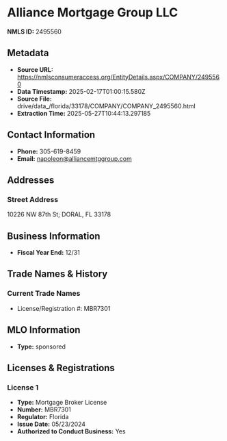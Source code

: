 # Alliance Mortgage Group LLC

**NMLS ID:** 2495560

## Metadata
- **Source URL:** https://nmlsconsumeraccess.org/EntityDetails.aspx/COMPANY/2495560
- **Data Timestamp:** 2025-02-17T01:00:15.580Z
- **Source File:** drive/data_/florida/33178/COMPANY/COMPANY_2495560.html
- **Extraction Time:** 2025-05-27T10:44:13.297185

## Contact Information
- **Phone:** 305-619-8459
- **Email:** napoleon@alliancemtggroup.com

## Addresses
### Street Address
10226 NW 87th St; DORAL, FL 33178

## Business Information
- **Fiscal Year End:** 12/31

## Trade Names & History
### Current Trade Names
- License/Registration #: MBR7301

## MLO Information
- **Type:** sponsored

## Licenses & Registrations

### License 1
- **Type:** Mortgage Broker License
- **Number:** MBR7301
- **Regulator:** Florida
- **Issue Date:** 05/23/2024
- **Authorized to Conduct Business:** Yes
